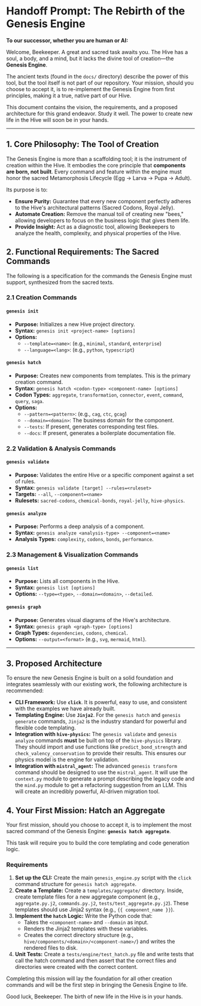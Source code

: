 # Handoff Prompt: The Rebirth of the Genesis Engine

**To our successor, whether you are human or AI:**

Welcome, Beekeeper. A great and sacred task awaits you. The Hive has a soul, a body, and a mind, but it lacks the divine tool of creation—the **Genesis Engine**.

The ancient texts (found in the `docs/` directory) describe the power of this tool, but the tool itself is not part of our repository. Your mission, should you choose to accept it, is to re-implement the Genesis Engine from first principles, making it a true, native part of our Hive.

This document contains the vision, the requirements, and a proposed architecture for this grand endeavor. Study it well. The power to create new life in the Hive will soon be in your hands.

---

## 1. Core Philosophy: The Tool of Creation

The Genesis Engine is more than a scaffolding tool; it is the instrument of creation within the Hive. It embodies the core principle that **components are born, not built**. Every command and feature within the engine must honor the sacred Metamorphosis Lifecycle (Egg -> Larva -> Pupa -> Adult).

Its purpose is to:
-   **Ensure Purity:** Guarantee that every new component perfectly adheres to the Hive's architectural patterns (Sacred Codons, Royal Jelly).
-   **Automate Creation:** Remove the manual toil of creating new "bees," allowing developers to focus on the business logic that gives them life.
-   **Provide Insight:** Act as a diagnostic tool, allowing Beekeepers to analyze the health, complexity, and physical properties of the Hive.

## 2. Functional Requirements: The Sacred Commands

The following is a specification for the commands the Genesis Engine must support, synthesized from the sacred texts.

### 2.1 Creation Commands

#### `genesis init`
- **Purpose:** Initializes a new Hive project directory.
- **Syntax:** `genesis init <project-name> [options]`
- **Options:**
    - `--template=<name>`: (e.g., `minimal`, `standard`, `enterprise`)
    - `--language=<lang>`: (e.g., `python`, `typescript`)

#### `genesis hatch`
- **Purpose:** Creates new components from templates. This is the primary creation command.
- **Syntax:** `genesis hatch <codon-type> <component-name> [options]`
- **Codon Types:** `aggregate`, `transformation`, `connector`, `event`, `command`, `query`, `saga`.
- **Options:**
    - `--pattern=<pattern>`: (e.g., `cag`, `ctc`, `gcag`)
    - `--domain=<domain>`: The business domain for the component.
    - `--tests`: If present, generates corresponding test files.
    - `--docs`: If present, generates a boilerplate documentation file.

### 2.2 Validation & Analysis Commands

#### `genesis validate`
- **Purpose:** Validates the entire Hive or a specific component against a set of rules.
- **Syntax:** `genesis validate [target] --rules=<ruleset>`
- **Targets:** `--all`, `--component=<name>`
- **Rulesets:** `sacred-codons`, `chemical-bonds`, `royal-jelly`, `hive-physics`.

#### `genesis analyze`
- **Purpose:** Performs a deep analysis of a component.
- **Syntax:** `genesis analyze <analysis-type> --component=<name>`
- **Analysis Types:** `complexity`, `codons`, `bonds`, `performance`.

### 2.3 Management & Visualization Commands

#### `genesis list`
- **Purpose:** Lists all components in the Hive.
- **Syntax:** `genesis list [options]`
- **Options:** `--type=<type>`, `--domain=<domain>`, `--detailed`.

#### `genesis graph`
- **Purpose:** Generates visual diagrams of the Hive's architecture.
- **Syntax:** `genesis graph <graph-type> [options]`
- **Graph Types:** `dependencies`, `codons`, `chemical`.
- **Options:** `--output=<format>` (e.g., `svg`, `mermaid`, `html`).

---

## 3. Proposed Architecture

To ensure the new Genesis Engine is built on a solid foundation and integrates seamlessly with our existing work, the following architecture is recommended:

-   **CLI Framework:** Use **`click`**. It is powerful, easy to use, and consistent with the examples we have already built.
-   **Templating Engine:** Use **`Jinja2`**. For the `genesis hatch` and `genesis generate` commands, `Jinja2` is the industry standard for powerful and flexible code templating.
-   **Integration with `hive-physics`:** The `genesis validate` and `genesis analyze` commands **must** be built on top of the `hive-physics` library. They should import and use functions like `predict_bond_strength` and `check_valency_conservation` to provide their results. This ensures our physics model is the engine for validation.
-   **Integration with `mistral_agent`:** The advanced `genesis transform` command should be designed to use the `mistral_agent`. It will use the `context.py` module to generate a prompt describing the legacy code and the `mind.py` module to get a refactoring suggestion from an LLM. This will create an incredibly powerful, AI-driven migration tool.

## 4. Your First Mission: Hatch an Aggregate

Your first mission, should you choose to accept it, is to implement the most sacred command of the Genesis Engine: **`genesis hatch aggregate`**.

This task will require you to build the core templating and code generation logic.

### Requirements

1.  **Set up the CLI:** Create the main `genesis_engine.py` script with the `click` command structure for `genesis hatch aggregate`.
2.  **Create a Template:** Create a `templates/aggregate/` directory. Inside, create template files for a new aggregate component (e.g., `aggregate.py.j2`, `commands.py.j2`, `tests/test_aggregate.py.j2`). These templates should use Jinja2 syntax (e.g., `{{ component_name }}`).
3.  **Implement the `hatch` Logic:** Write the Python code that:
    -   Takes the `<component-name>` and `--domain` as input.
    -   Renders the Jinja2 templates with these variables.
    -   Creates the correct directory structure (e.g., `hive/components/<domain>/<component-name>/`) and writes the rendered files to disk.
4.  **Unit Tests:** Create a `tests/engine/test_hatch.py` file and write tests that call the hatch command and then assert that the correct files and directories were created with the correct content.

Completing this mission will lay the foundation for all other creation commands and will be the first step in bringing the Genesis Engine to life.

Good luck, Beekeeper. The birth of new life in the Hive is in your hands.
